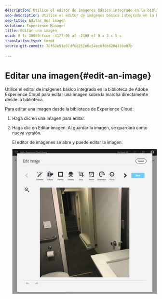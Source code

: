 ```yaml
---
description: Utilice el editor de imágenes básico integrado en la biblioteca de Adobe Experience Cloud para editar una imagen sobre la marcha directamente desde la biblioteca.
seo-description: Utilice el editor de imágenes básico integrado en la biblioteca de Adobe Experience Cloud para editar una imagen sobre la marcha directamente desde la biblioteca.
seo-title: Editar una imagen
solution: Experience Manager
title: Editar una imagen
uuid: 0 fc 38989-fcce -4177-95 af -2488 ef 0 a 3 c 5 c
translation-type: tm+mt
source-git-commit: 78f62e51e07df88252e6e54ec8f0b620d739e07b

---
```



# Editar una imagen{#edit-an-image}

Utilice el editor de imágenes básico integrado en la biblioteca de Adobe Experience Cloud para editar una imagen sobre la marcha directamente desde la biblioteca.

Para editar una imagen desde la biblioteca de Experience Cloud:

1. Haga clic en una imagen para editar.
1. Haga clic en Editar imagen. Al guardar la imagen, se guardará como nueva versión.

   El editor de imágenes se abre y puede editar la imagen.

   ![](assets/library_image_editor.png)

